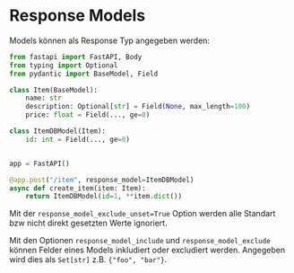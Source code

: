 # Response Models
Models können als Response Typ angegeben werden:
```py
from fastapi import FastAPI, Body
from typing import Optional
from pydantic import BaseModel, Field

class Item(BaseModel):
    name: str
    description: Optional[str] = Field(None, max_length=100)
    price: float = Field(..., ge=0)

class ItemDBModel(Item):
    id: int = Field(..., ge=0)


app = FastAPI()

@app.post("/item", response_model=ItemDBModel)
async def create_item(item: Item):
    return ItemDBModel(id=1, **item.dict())
```

Mit der `response_model_exclude_unset=True` Option werden alle Standart bzw nicht direkt gesetzten Werte ignoriert.


Mit den Optionen `response_model_include` und `response_model_exclude` können Felder eines Models inkludiert oder excludiert werden.
Angegeben wird dies als `Set[str]` z.B. `{"foo", "bar"}`.
